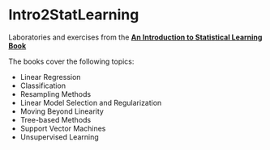 # Intro2StatLearning
Laboratories and exercises from the [**An Introduction to Statistical Learning Book**](https://www.statlearning.com/)

The books cover the following topics: 

* Linear Regression
* Classification
* Resampling Methods
* Linear Model Selection and Regularization
* Moving Beyond Linearity
* Tree-based Methods
* Support Vector Machines
* Unsupervised Learning
